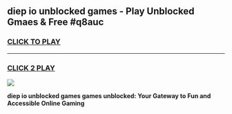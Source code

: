 
## diep io unblocked games - Play Unblocked Gmaes & Free #q8auc
<h3>
<a href="https://news.freeplayer.one?title=diep_io_unblocked_games&ref=03M">CLICK TO PLAY</a></h3>
<hr>

<h3>
<a href="https://news.freeplayer.one?title=diep_io_unblocked_games&ref=03M">CLICK 2 PLAY</a>
  
</h3>

<a href="https://news.freeplayer.one?title=diep_io_unblocked_games&ref=03M"><img src="https://clearcache.store/games.png"></a>


**diep io unblocked games games unblocked: Your Gateway to Fun and Accessible Online Gaming**
